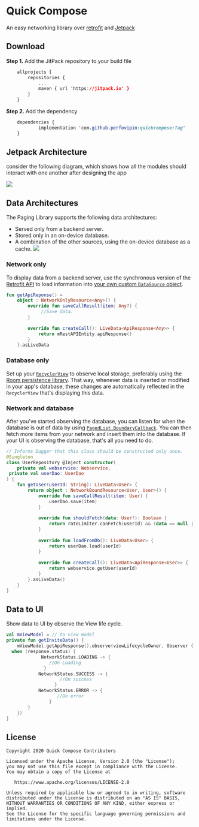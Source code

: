 #  Quick Compose

An easy networking library over [retrofit](https://github.com/square/retrofit) and [Jetpack](https://developer.android.com/jetpack)


##  Download

**Step 1.** Add the JitPack repository to your build file

```css
	allprojects {
		repositories {
			...
			maven { url 'https://jitpack.io' }
		}
	}
```
**Step 2.** Add the dependency
```css
	dependencies {
	        implementation 'com.github.perfovipin:quickcompose:Tag'
	}
```

## Jetpack Architecture
consider the following diagram, which shows how all the modules should interact with one another after designing the app

![](https://developer.android.com/topic/libraries/architecture/images/final-architecture.png)

##  Data Architectures

The Paging Library supports the following data architectures:

-   Served only from a backend server.
-   Stored only in an on-device database.
-   A combination of the other sources, using the on-device database as a cache.
![](https://i.ibb.co/9w5Jtk0/image.png)

###  Network only

To display data from a backend server, use the synchronous version of the [Retrofit API](http://square.github.io/retrofit/) to load information into [your own custom `DataSource` object](https://developer.android.com/topic/libraries/architecture/paging/data#custom-data-source).
```kotlin
fun getApiReponse() =  
    object : NetworkOnlyResource<Any>() {  
        override fun saveCallResult(item: Any?) {  
             //Save data.
        }  
  
        override fun createCall(): LiveData<ApiResponse<Any>> {  
            return mRestAPIEntity.apiResponse()  
        }  
    }.asLiveData
```
### Database only
Set up your [`RecyclerView`](https://developer.android.com/reference/androidx/recyclerview/widget/RecyclerView) to observe local storage, preferably using the [Room persistence library](https://developer.android.com/topic/libraries/architecture/room). That way, whenever data is inserted or modified in your app's database, these changes are automatically reflected in the `RecyclerView` that's displaying this data.


### Network and database
After you've started observing the database, you can listen for when the database is out of data by using [`PagedList.BoundaryCallback`](https://developer.android.com/reference/androidx/paging/PagedList.BoundaryCallback). You can then fetch more items from your network and insert them into the database. If your UI is observing the database, that's all you need to do.
```kotlin
// Informs Dagger that this class should be constructed only once.  
@Singleton  
class UserRepository @Inject constructor(  
    private val webservice: Webservice,  
 private val userDao: UserDao  
) {  
    fun getUser(userId: String): LiveData<User> {  
        return object : NetworkBoundResource<User, User>() {  
            override fun saveCallResult(item: User) {  
                userDao.save(item)  
            }  
  
            override fun shouldFetch(data: User?): Boolean {  
                return rateLimiter.canFetch(userId) && (data == null || !isFresh(data))  
            }  
  
            override fun loadFromDb(): LiveData<User> {  
                return userDao.load(userId)  
            }  
  
            override fun createCall(): LiveData<ApiResponse<User>> {  
                return webservice.getUser(userId)  
            }  
        }.asLiveData()  
    }  
}
```
## Data to UI
Show data to UI by observe the View life cycle.
```kotlin
val mViewModel = // to view model
private fun getInviteData() {  
    mViewModel.getApiResponse().observe(viewLifecycleOwner, Observer { response ->  
  when (response.status) {  
			 NetworkStatus.LOADING -> {  
                //On Loading
			  }
            NetworkStatus.SUCCESS -> {  
		            //On success
                  }  
            NetworkStatus.ERROR -> {  
	               //On error
                }  
        }  
    })  
}
```
## License
```
Copyright 2020 Quick Compose Contributors

Licensed under the Apache License, Version 2.0 (the "License");
you may not use this file except in compliance with the License.
You may obtain a copy of the License at

   https://www.apache.org/licenses/LICENSE-2.0

Unless required by applicable law or agreed to in writing, software
distributed under the License is distributed on an "AS IS" BASIS,
WITHOUT WARRANTIES OR CONDITIONS OF ANY KIND, either express or implied.
See the License for the specific language governing permissions and
limitations under the License.
```
